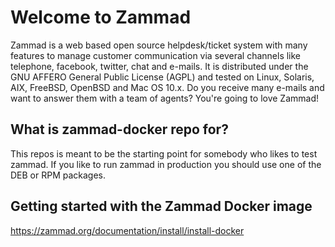 Welcome to Zammad
=================

Zammad is a web based open source helpdesk/ticket system with many features
to manage customer communication via several channels like telephone, facebook,
twitter, chat and e-mails. It is distributed under the GNU AFFERO General Public
 License (AGPL) and tested on Linux, Solaris, AIX, FreeBSD, OpenBSD and Mac OS
10.x. Do you receive many e-mails and want to answer them with a team of agents?
You're going to love Zammad!

What is zammad-docker repo for?
-------------------------------

This repos is meant to be the starting point for somebody who likes to test zammad. 
If you like to run zammad in production you should use one of the DEB or RPM packages.

Getting started with the Zammad Docker image
--------------------------------------------

https://zammad.org/documentation/install/install-docker
